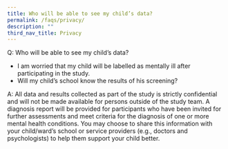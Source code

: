 ```yaml
---
title: Who will be able to see my child’s data?
permalink: /faqs/privacy/
description: ""
third_nav_title: Privacy
---
```

Q:   Who will be able to see my child’s data?
* I am worried that my child will be labelled as mentally ill after participating in the study.
* Will my child’s school know the results of his screening?

A: All data and results collected as part of the study is strictly confidential and will not be made available for persons outside of the study team. A diagnosis report will be provided for participants who have been invited for further assessments and meet criteria for the diagnosis of one or more mental health conditions. You may choose to share this information with your child/ward’s school or service providers (e.g., doctors and psychologists) to help them support your child better.